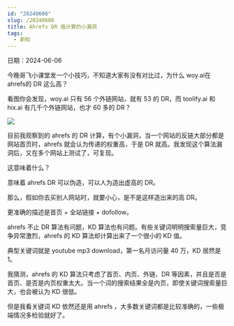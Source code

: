 ```yaml
---
id: "20240606"
slug: /20240606
title: Ahrefs DR 值计算的小漏洞
tags:
  - 新知
---
```

日期：2024-06-06

今晚哥飞小课堂发一个小技巧，不知道大家有没有对比过，为什么 woy.ai在 ahrefs的 DR 这么高？

看图你会发现，woy.ai 只有 56 个外链网站，就有 53 的 DR，而 toolify.ai 和 hix.ai 有几千个外链网站，也才 60 多的 DR？

![](https://images.lummstudio.com/images/2024/08/miniclass/20240606-01.jpg)

目前我观察到的 ahrefs 的 DR 计算，有个小漏洞，当一个网站的反链大部分都是网站首页时，ahrefs 就会认为传递的权重高，于是 DR 就高。我发现这个算法漏洞后，又在多个网站上测试了，可复现。

这意味着什么？

意味着 ahrefs DR 可以伪造，可以人为造出虚高的 DR。

那么，假如你去买别人网站时，就要小心，是不是这样造出来的高 DR。

更准确的描述是首页 + 全站链接 + dofollow。

ahrefs 不止 DR 算法有问题，KD 算法也有问题。有些关键词明明搜索量巨大，竞争异常激烈，ahrefs 的 KD 算法却计算出来了一个很小的 KD 值。

典型关键词就是 youtube mp3 download，第一名月访问量 40 万，KD 居然是 1。

我猜测，ahrefs 的 KD 算法只考虑了首页、内页、外链、DR 等因素，并且是否是首页、是否是内页权重太大。当一个词的搜索结果全是内页，即使关键词搜索量巨大，也会被认为 KD 很低。

但是我看关键词 KD 依然还是用 ahrefs ，大多数关键词都是比较准确的，一些极端情况多检验就好了。
